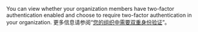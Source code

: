You can view whether your organization members have two-factor authentication enabled and choose to require two-factor authentication in your organization. 更多信息请参阅“[您的组织中需要双重身份验证](/organizations/keeping-your-organization-secure/requiring-two-factor-authentication-in-your-organization)”。
